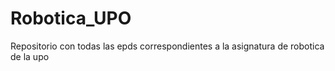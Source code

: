 # Robotica_UPO
Repositorio con todas las epds correspondientes a la asignatura de robotica de la upo
